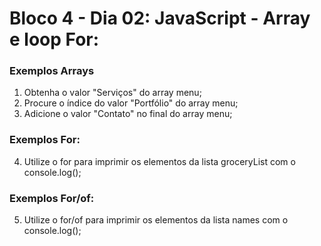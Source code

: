 # Bloco 4 - Dia 02: JavaScript - Array e loop For:
### Exemplos Arrays
1. Obtenha o valor "Serviços" do array menu;
2. Procure o índice do valor "Portfólio" do array menu;
3. Adicione o valor "Contato" no final do array menu;

### Exemplos For:
4. Utilize o for para imprimir os elementos da lista groceryList com o console.log();

### Exemplos For/of:
5. Utilize o for/of para imprimir os elementos da lista names com o console.log();

